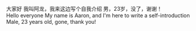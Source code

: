大家好 
  我叫阿龙，我来这边写个自我介绍
  男，23岁，没了，谢谢！
  </br>
Hello everyone 
  My name is Aaron, and I'm here to write a self-introduction
  Male, 23 years old, gone, thank you!
